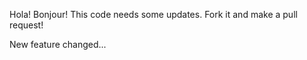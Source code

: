 Hola!
Bonjour!
This code needs some updates. Fork it and make a pull request!


New feature changed...

